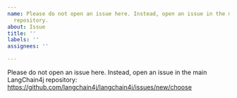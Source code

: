 ```yaml
---
name: Please do not open an issue here. Instead, open an issue in the main LangChain4j
  repository.
about: Issue
title: ''
labels: ''
assignees: ''

---
```


Please do not open an issue here.
Instead, open an issue in the main LangChain4j repository: https://github.com/langchain4j/langchain4j/issues/new/choose
